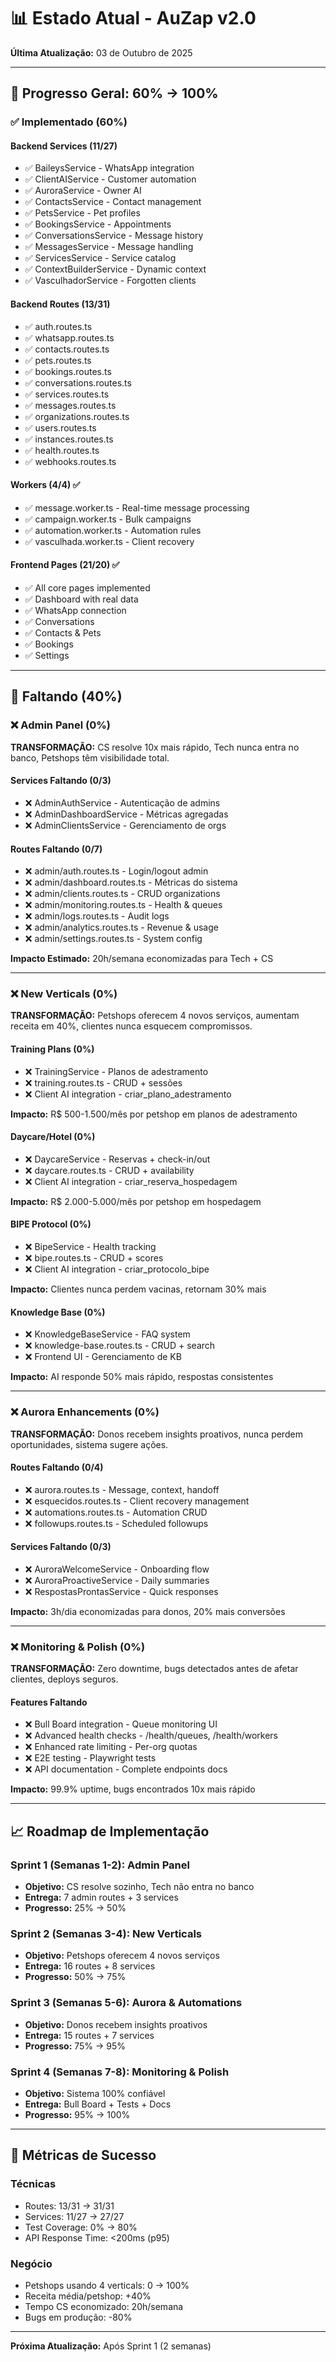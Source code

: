 # 📊 Estado Atual - AuZap v2.0

**Última Atualização:** 03 de Outubro de 2025

---

## 🎯 Progresso Geral: 60% → 100%

### ✅ Implementado (60%)

#### Backend Services (11/27)
- ✅ BaileysService - WhatsApp integration
- ✅ ClientAIService - Customer automation
- ✅ AuroraService - Owner AI
- ✅ ContactsService - Contact management
- ✅ PetsService - Pet profiles
- ✅ BookingsService - Appointments
- ✅ ConversationsService - Message history
- ✅ MessagesService - Message handling
- ✅ ServicesService - Service catalog
- ✅ ContextBuilderService - Dynamic context
- ✅ VasculhadorService - Forgotten clients

#### Backend Routes (13/31)
- ✅ auth.routes.ts
- ✅ whatsapp.routes.ts
- ✅ contacts.routes.ts
- ✅ pets.routes.ts
- ✅ bookings.routes.ts
- ✅ conversations.routes.ts
- ✅ services.routes.ts
- ✅ messages.routes.ts
- ✅ organizations.routes.ts
- ✅ users.routes.ts
- ✅ instances.routes.ts
- ✅ health.routes.ts
- ✅ webhooks.routes.ts

#### Workers (4/4) ✅
- ✅ message.worker.ts - Real-time message processing
- ✅ campaign.worker.ts - Bulk campaigns
- ✅ automation.worker.ts - Automation rules
- ✅ vasculhada.worker.ts - Client recovery

#### Frontend Pages (21/20) ✅
- ✅ All core pages implemented
- ✅ Dashboard with real data
- ✅ WhatsApp connection
- ✅ Conversations
- ✅ Contacts & Pets
- ✅ Bookings
- ✅ Settings

---

## 🚧 Faltando (40%)

### ❌ Admin Panel (0%)

**TRANSFORMAÇÃO:** CS resolve 10x mais rápido, Tech nunca entra no banco, Petshops têm visibilidade total.

#### Services Faltando (0/3)
- ❌ AdminAuthService - Autenticação de admins
- ❌ AdminDashboardService - Métricas agregadas
- ❌ AdminClientsService - Gerenciamento de orgs

#### Routes Faltando (0/7)
- ❌ admin/auth.routes.ts - Login/logout admin
- ❌ admin/dashboard.routes.ts - Métricas do sistema
- ❌ admin/clients.routes.ts - CRUD organizations
- ❌ admin/monitoring.routes.ts - Health & queues
- ❌ admin/logs.routes.ts - Audit logs
- ❌ admin/analytics.routes.ts - Revenue & usage
- ❌ admin/settings.routes.ts - System config

**Impacto Estimado:** 20h/semana economizadas para Tech + CS

---

### ❌ New Verticals (0%)

**TRANSFORMAÇÃO:** Petshops oferecem 4 novos serviços, aumentam receita em 40%, clientes nunca esquecem compromissos.

#### Training Plans (0%)
- ❌ TrainingService - Planos de adestramento
- ❌ training.routes.ts - CRUD + sessões
- ❌ Client AI integration - criar_plano_adestramento

**Impacto:** R$ 500-1.500/mês por petshop em planos de adestramento

#### Daycare/Hotel (0%)
- ❌ DaycareService - Reservas + check-in/out
- ❌ daycare.routes.ts - CRUD + availability
- ❌ Client AI integration - criar_reserva_hospedagem

**Impacto:** R$ 2.000-5.000/mês por petshop em hospedagem

#### BIPE Protocol (0%)
- ❌ BipeService - Health tracking
- ❌ bipe.routes.ts - CRUD + scores
- ❌ Client AI integration - criar_protocolo_bipe

**Impacto:** Clientes nunca perdem vacinas, retornam 30% mais

#### Knowledge Base (0%)
- ❌ KnowledgeBaseService - FAQ system
- ❌ knowledge-base.routes.ts - CRUD + search
- ❌ Frontend UI - Gerenciamento de KB

**Impacto:** AI responde 50% mais rápido, respostas consistentes

---

### ❌ Aurora Enhancements (0%)

**TRANSFORMAÇÃO:** Donos recebem insights proativos, nunca perdem oportunidades, sistema sugere ações.

#### Routes Faltando (0/4)
- ❌ aurora.routes.ts - Message, context, handoff
- ❌ esquecidos.routes.ts - Client recovery management
- ❌ automations.routes.ts - Automation CRUD
- ❌ followups.routes.ts - Scheduled followups

#### Services Faltando (0/3)
- ❌ AuroraWelcomeService - Onboarding flow
- ❌ AuroraProactiveService - Daily summaries
- ❌ RespostasProntasService - Quick responses

**Impacto:** 3h/dia economizadas para donos, 20% mais conversões

---

### ❌ Monitoring & Polish (0%)

**TRANSFORMAÇÃO:** Zero downtime, bugs detectados antes de afetar clientes, deploys seguros.

#### Features Faltando
- ❌ Bull Board integration - Queue monitoring UI
- ❌ Advanced health checks - /health/queues, /health/workers
- ❌ Enhanced rate limiting - Per-org quotas
- ❌ E2E testing - Playwright tests
- ❌ API documentation - Complete endpoints docs

**Impacto:** 99.9% uptime, bugs encontrados 10x mais rápido

---

## 📈 Roadmap de Implementação

### Sprint 1 (Semanas 1-2): Admin Panel
- **Objetivo:** CS resolve sozinho, Tech não entra no banco
- **Entrega:** 7 admin routes + 3 services
- **Progresso:** 25% → 50%

### Sprint 2 (Semanas 3-4): New Verticals
- **Objetivo:** Petshops oferecem 4 novos serviços
- **Entrega:** 16 routes + 8 services
- **Progresso:** 50% → 75%

### Sprint 3 (Semanas 5-6): Aurora & Automations
- **Objetivo:** Donos recebem insights proativos
- **Entrega:** 15 routes + 7 services
- **Progresso:** 75% → 95%

### Sprint 4 (Semanas 7-8): Monitoring & Polish
- **Objetivo:** Sistema 100% confiável
- **Entrega:** Bull Board + Tests + Docs
- **Progresso:** 95% → 100%

---

## 🎯 Métricas de Sucesso

### Técnicas
- Routes: 13/31 → 31/31
- Services: 11/27 → 27/27
- Test Coverage: 0% → 80%
- API Response Time: <200ms (p95)

### Negócio
- Petshops usando 4 verticals: 0 → 100%
- Receita média/petshop: +40%
- Tempo CS economizado: 20h/semana
- Bugs em produção: -80%

---

**Próxima Atualização:** Após Sprint 1 (2 semanas)
